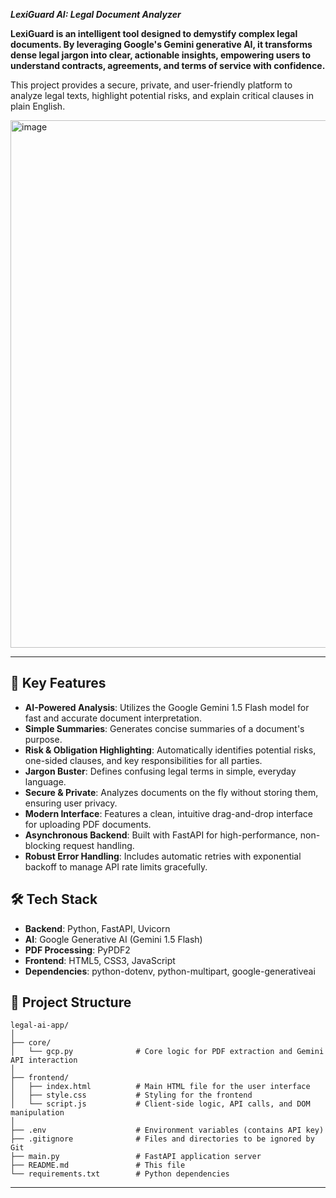 

***LexiGuard AI: Legal Document Analyzer***



**LexiGuard is an intelligent tool designed to demystify complex legal documents. By leveraging Google's Gemini generative AI, it transforms dense legal jargon into clear, actionable insights, empowering users to understand contracts, agreements, and terms of service with confidence.**

This project provides a secure, private, and user-friendly platform to analyze legal texts, highlight potential risks, and explain critical clauses in plain English.

 <img width="1804" height="844" alt="image" src="https://github.com/user-attachments/assets/743b43da-2450-4588-9952-5c62cef2d069" />


***

## 🚀 Key Features

*   **AI-Powered Analysis**: Utilizes the Google Gemini 1.5 Flash model for fast and accurate document interpretation.
*   **Simple Summaries**: Generates concise summaries of a document's purpose.
*   **Risk & Obligation Highlighting**: Automatically identifies potential risks, one-sided clauses, and key responsibilities for all parties.
*   **Jargon Buster**: Defines confusing legal terms in simple, everyday language.
*   **Secure & Private**: Analyzes documents on the fly without storing them, ensuring user privacy.
*   **Modern Interface**: Features a clean, intuitive drag-and-drop interface for uploading PDF documents.
*   **Asynchronous Backend**: Built with FastAPI for high-performance, non-blocking request handling.
*   **Robust Error Handling**: Includes automatic retries with exponential backoff to manage API rate limits gracefully.

## 🛠️ Tech Stack

*   **Backend**: Python, FastAPI, Uvicorn
*   **AI**: Google Generative AI (Gemini 1.5 Flash)
*   **PDF Processing**: PyPDF2
*   **Frontend**: HTML5, CSS3, JavaScript
*   **Dependencies**: python-dotenv, python-multipart, google-generativeai

## 📂 Project Structure

```
legal-ai-app/
│
├── core/
│   └── gcp.py              # Core logic for PDF extraction and Gemini API interaction
│
├── frontend/
│   ├── index.html          # Main HTML file for the user interface
│   ├── style.css           # Styling for the frontend
│   └── script.js           # Client-side logic, API calls, and DOM manipulation
│
├── .env                    # Environment variables (contains API key)
├── .gitignore              # Files and directories to be ignored by Git
├── main.py                 # FastAPI application server
├── README.md               # This file
└── requirements.txt        # Python dependencies
```

***




